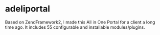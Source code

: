 # adeliportal
Based on ZendFramework2, I made this All in One Portal for a client a long time ago. It includes 55 configurable and installable modules/plugins.
